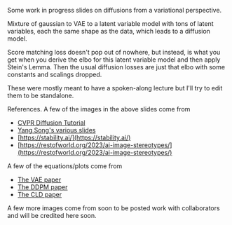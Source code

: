 Some work in progress slides on diffusions from a variational perspective.

Mixture of gaussian to VAE to a latent variable model with tons of latent variables, each the same shape as the data, which leads to a diffusion model.

Score matching loss doesn't pop out of nowhere, but instead, is what you get when you derive the elbo for this latent variable model and then apply Stein's Lemma. Then the usual diffusion losses are just that elbo with some constants and scalings dropped.

These were mostly meant to have a spoken-along lecture but I'll try to edit them to be standalone.

References. A few of the images in the above slides come from

- [CVPR Diffusion Tutorial](https://cvpr2023-tutorial-diffusion-models.github.io/)
- [Yang Song's various slides](https://yang-song.net/blog/2021/score/)
- [https://stability.ai/](https://stability.ai/)
- [https://restofworld.org/2023/ai-image-stereotypes/](https://restofworld.org/2023/ai-image-stereotypes/)

A few of the equations/plots come from 

- [The VAE paper](https://arxiv.org/abs/1312.6114)
- [The DDPM paper](https://arxiv.org/abs/2006.11239)
- [The CLD paper](https://arxiv.org/abs/2112.07068)

A few more images come from soon to be posted work with collaborators and will be credited here soon.



